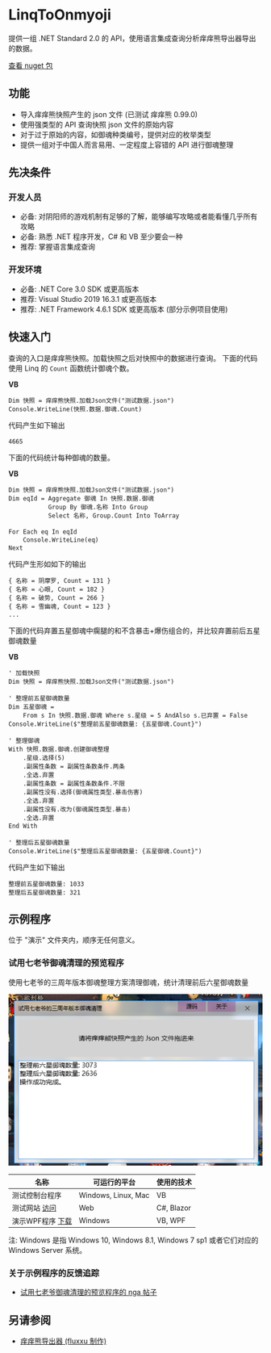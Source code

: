 # LinqToOnmyoji
提供一组 .NET Standard 2.0 的 API，使用语言集成查询分析痒痒熊导出器导出的数据。

[查看 nuget 包](https://www.nuget.org/packages/Nukepayload2.Linq.Onmyoji/)

## 功能
- 导入痒痒熊快照产生的 json 文件 (已测试 痒痒熊 0.99.0)
- 使用强类型的 API 查询快照 json 文件的原始内容
- 对于过于原始的内容，如御魂种类编号，提供对应的枚举类型
- 提供一组对于中国人而言易用、一定程度上容错的 API 进行御魂整理

## 先决条件
### 开发人员
- 必备: 对阴阳师的游戏机制有足够的了解，能够编写攻略或者能看懂几乎所有攻略
- 必备: 熟悉 .NET 程序开发，C# 和 VB 至少要会一种
- 推荐: 掌握语言集成查询
### 开发环境
- 必备: .NET Core 3.0 SDK 或更高版本
- 推荐: Visual Studio 2019 16.3.1 或更高版本
- 推荐: .NET Framework 4.6.1 SDK 或更高版本 (部分示例项目使用)

## 快速入门
查询的入口是痒痒熊快照。加载快照之后对快照中的数据进行查询。
下面的代码使用 Linq 的 `Count` 函数统计御魂个数。

__VB__
```vbnet
Dim 快照 = 痒痒熊快照.加载Json文件("测试数据.json")
Console.WriteLine(快照.数据.御魂.Count)
```
代码产生如下输出
```console
4665
```

下面的代码统计每种御魂的数量。

__VB__
```vbnet
Dim 快照 = 痒痒熊快照.加载Json文件("测试数据.json")
Dim eqId = Aggregate 御魂 In 快照.数据.御魂
           Group By 御魂.名称 Into Group
           Select 名称, Group.Count Into ToArray

For Each eq In eqId
    Console.WriteLine(eq)
Next
```
代码产生形如如下的输出
```console
{ 名称 = 阴摩罗, Count = 131 }
{ 名称 = 心眼, Count = 182 }
{ 名称 = 破势, Count = 266 }
{ 名称 = 雪幽魂, Count = 123 }
...
```

下面的代码弃置五星御魂中瘸腿的和不含暴击+爆伤组合的，并比较弃置前后五星御魂数量

__VB__
```vbnet
' 加载快照
Dim 快照 = 痒痒熊快照.加载Json文件("测试数据.json")

' 整理前五星御魂数量
Dim 五星御魂 =
    From s In 快照.数据.御魂 Where s.星级 = 5 AndAlso s.已弃置 = False
Console.WriteLine($"整理前五星御魂数量: {五星御魂.Count}")

' 整理御魂
With 快照.数据.御魂.创建御魂整理
    .星级.选择(5)
    .副属性条数 = 副属性条数条件.两条
    .全选.弃置
    .副属性条数 = 副属性条数条件.不限
    .副属性没有.选择(御魂属性类型.暴击伤害)
    .全选.弃置
    .副属性没有.改为(御魂属性类型.暴击)
    .全选.弃置
End With

' 整理后五星御魂数量
Console.WriteLine($"整理后五星御魂数量: {五星御魂.Count}")
```
代码产生如下输出
```console
整理前五星御魂数量: 1033
整理后五星御魂数量: 321
```

## 示例程序
位于 "演示" 文件夹内，顺序无任何意义。

### 试用七老爷御魂清理的预览程序
使用七老爷的三周年版本御魂整理方案清理御魂，统计清理前后六星御魂数量

![image](演示/演示WPF程序.png)

|名称|可运行的平台|使用的技术|
|-|-|-|
|测试控制台程序|Windows, Linux, Mac|VB|
|测试网站 [访问](http://nukepayload2.gitee.io/linqtoonmyojidemosite)|Web|C#, Blazor|
|演示WPF程序 [下载](https://gitee.com/nukepayload2/LinqToOnmyojiDemoSite/releases)|Windows|VB, WPF|

注: Windows 是指 Windows 10, Windows 8.1, Windows 7 sp1 或者它们对应的 Windows Server 系统。

### 关于示例程序的反馈追踪
- [试用七老爷御魂清理的预览程序的 nga 帖子](https://bbs.nga.cn/read.php?tid=18868381&_ff=538)

## 另请参阅
- [痒痒熊导出器 (fluxxu 制作)](https://bbs.nga.cn/read.php?tid=16557282)
